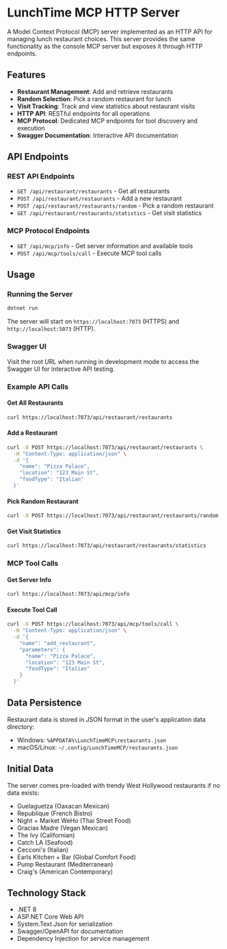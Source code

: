 # LunchTime MCP HTTP Server

A Model Context Protocol (MCP) server implemented as an HTTP API for managing lunch restaurant choices. This server provides the same functionality as the console MCP server but exposes it through HTTP endpoints.

## Features

- **Restaurant Management**: Add and retrieve restaurants
- **Random Selection**: Pick a random restaurant for lunch
- **Visit Tracking**: Track and view statistics about restaurant visits
- **HTTP API**: RESTful endpoints for all operations
- **MCP Protocol**: Dedicated MCP endpoints for tool discovery and execution
- **Swagger Documentation**: Interactive API documentation

## API Endpoints

### REST API Endpoints

- `GET /api/restaurant/restaurants` - Get all restaurants
- `POST /api/restaurant/restaurants` - Add a new restaurant
- `POST /api/restaurant/restaurants/random` - Pick a random restaurant
- `GET /api/restaurant/restaurants/statistics` - Get visit statistics

### MCP Protocol Endpoints

- `GET /api/mcp/info` - Get server information and available tools
- `POST /api/mcp/tools/call` - Execute MCP tool calls

## Usage

### Running the Server

```bash
dotnet run
```

The server will start on `https://localhost:7073` (HTTPS) and `http://localhost:5073` (HTTP).

### Swagger UI

Visit the root URL when running in development mode to access the Swagger UI for interactive API testing.

### Example API Calls

#### Get All Restaurants
```bash
curl https://localhost:7073/api/restaurant/restaurants
```

#### Add a Restaurant
```bash
curl -X POST https://localhost:7073/api/restaurant/restaurants \
  -H "Content-Type: application/json" \
  -d '{
    "name": "Pizza Palace",
    "location": "123 Main St",
    "foodType": "Italian"
  }'
```

#### Pick Random Restaurant
```bash
curl -X POST https://localhost:7073/api/restaurant/restaurants/random
```

#### Get Visit Statistics
```bash
curl https://localhost:7073/api/restaurant/restaurants/statistics
```

### MCP Tool Calls

#### Get Server Info
```bash
curl https://localhost:7073/api/mcp/info
```

#### Execute Tool Call
```bash
curl -X POST https://localhost:7073/api/mcp/tools/call \
  -H "Content-Type: application/json" \
  -d '{
    "name": "add_restaurant",
    "parameters": {
      "name": "Pizza Palace",
      "location": "123 Main St",
      "foodType": "Italian"
    }
  }'
```

## Data Persistence

Restaurant data is stored in JSON format in the user's application data directory:
- Windows: `%APPDATA%\LunchTimeMCP\restaurants.json`
- macOS/Linux: `~/.config/LunchTimeMCP/restaurants.json`

## Initial Data

The server comes pre-loaded with trendy West Hollywood restaurants if no data exists:
- Guelaguetza (Oaxacan Mexican)
- Republique (French Bistro)
- Night + Market WeHo (Thai Street Food)
- Gracias Madre (Vegan Mexican)
- The Ivy (Californian)
- Catch LA (Seafood)
- Cecconi's (Italian)
- Earls Kitchen + Bar (Global Comfort Food)
- Pump Restaurant (Mediterranean)
- Craig's (American Contemporary)

## Technology Stack

- .NET 8
- ASP.NET Core Web API
- System.Text.Json for serialization
- Swagger/OpenAPI for documentation
- Dependency Injection for service management